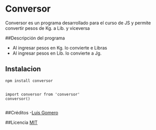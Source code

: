 # Conversor

Conversor es un programa desarrollado para el curso de JS
y permite convertir pesos de Kg. a Lib. y viceversa

##Descripción del programa
- Al ingresar pesos en Kg. lo convierte e Libras
- Al ingresar pesos en Lib. lo convierte a Jg.

## Instalacion
```
npm install conversor
```

##

```
import conversor from 'conversor'
conversor()


```
##Créditos
-[Luis Gomero](https://twitter.com/luisgv94)

##Licencia
[MIT](https://opensource.org/licenses/MIT)